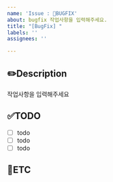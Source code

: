 ```yaml
---
name: 'Issue : 🐞BUGFIX'
about: bugfix 작업사항을 입력해주세요.
title: "[BugFix] "
labels: ''
assignees: ''

---
```


✏️Description
-
작업사항을 입력해주세요

✅TODO
-
- [ ] todo
- [ ] todo
- [ ] todo

🐾ETC
-